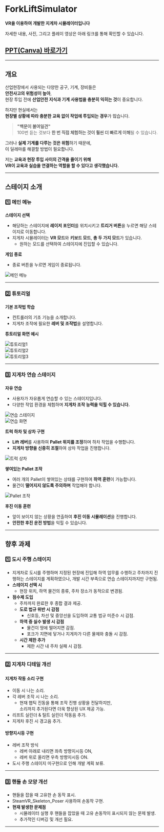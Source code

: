#  ForkLiftSimulator  
**VR을 이용하여 개발한 지게차 시뮬레이터입니다**  

자세한 내용, 사진, 그리고 플레이 영상은 아래 링크를 통해 확인할 수 있습니다.
##  [PPT(Canva) 바로가기](https://www.canva.com/design/DAGcD0igoWU/2fEN4gZ7ayxXUdXio0dNWw/edit?utm_content=DAGcD0igoWU&utm_campaign=designshare&utm_medium=link2&utm_source=sharebutton)  

---

##  개요  
산업현장에서 사용되는 다양한 공구, 기계, 장비들은  
 **안전사고의 위험성이 높아**,  
현장 투입 전에 **산업안전 지식과 기계 사용법을 충분히 익히는 것**이 중요합니다.  

하지만 현실에서는  
 **현장별 상황에 따라 충분한 교육 없이 작업에 투입되는 경우**가 많습니다.  

> **"백문이 불여일견"**  
>  100번 듣는 것보다 **한 번 직접 체험하는 것이 훨씬 더 빠르게 이해**될 수 있습니다.  

그러나 **실제 기계를 다루는 것은 위험**하기 때문에,  
이 딜레마를 해결할 방법이 필요합니다.  

저는 **교육과 현장 투입 사이의 간격을 줄이기 위해**  
 **VR이 교육과 실습을 연결하는 역할을 할 수 있다고 생각했습니다.**  

---

##  스테이지 소개  

### 1️⃣ 메인 메뉴  
 **스테이지 선택**  
- 해당하는 스테이지에 **레이저 포인터**를 위치시키고 **트리거 버튼**을 누르면 해당 스테이지로 이동합니다.  
- 지게차 시뮬레이터는 **VR 모드**와 **키보드 모드**, **총 두 가지 모드**가 있습니다.  
  - 원하는 모드를 선택하여 스테이지에 진입할 수 있습니다.  

 **게임 종료**  
- 종료 버튼을 누르면 게임이 종료됩니다.  

![메인 메뉴](https://github.com/user-attachments/assets/12a15449-4788-4e65-8189-c874438fef76)  

---

### 2️⃣ 튜토리얼  
 **기본 조작법 학습**  
- 컨트롤러의 기초 기능을 소개합니다.  
- 지게차 조작에 필요한 **레버 및 조작법**을 설명합니다.  

 **튜토리얼 화면 예시**  

![튜토리얼1](https://github.com/user-attachments/assets/4415d4c8-78dc-430f-839a-9d052980596d)  
![튜토리얼2](https://github.com/user-attachments/assets/1141c378-df82-46b0-bc7d-872fd0764e35)  
![튜토리얼3](https://github.com/user-attachments/assets/971cc1df-afdb-4712-b4a9-277bab6c72cf)  

---

### 3️⃣ 지게차 연습 스테이지 
 **자유 연습**  
- 사용자가 자유롭게 연습할 수 있는 스테이지입니다.  
- 다양한 작업 환경을 체험하며 **지게차 조작 능력을 익힐 수 있습니다.**  

![연습 스테이지](https://github.com/user-attachments/assets/5b1b79ec-9a1e-45da-be54-06e09ec92716)  
![연습 화면](https://github.com/user-attachments/assets/52fbc11b-2c9a-444b-baa7-e49d6a468af4)  

 **트럭 하차 및 상차 구현**  
- **Lift 레버**를 사용하여 **Pallet 위치를 조정**하며 하차 작업을 수행합니다.  
- **지게차 방향을 신중히 조절**하여 상차 작업을 진행합니다.  

![트럭 상차](https://github.com/user-attachments/assets/1e8c6c35-1d82-4686-9589-b3021d73ddf0)  

 **쌓여있는 Pallet 조작**  
- 여러 개의 Pallet이 쌓여있는 상태를 구현하여 **하역 훈련**이 가능합니다.  
- 물건이 **떨어지지 않도록 주의하며** 작업해야 합니다.  

![Pallet 조작](https://github.com/user-attachments/assets/3de62b6c-a31c-4a54-a522-a0cb6c7aea14)  

 **후진 이동 훈련**  
- 앞이 보이지 않는 상황을 연출하여 **후진 이동 시뮬레이션**을 진행합니다.  
- **안전한 후진 운전 방법**을 익힐 수 있습니다.  

---

## 향후 과제  

### 1️⃣ 도시 주행 스테이지  
- 지게차로 도시를 주행하며 지정된 현장에 진입해 하역 업무를 수행하고 주차까지 진행하는 스테이지를 계획하였으나, 개발 시간 부족으로 연습 스테이지까지만 구현됨.  
- **스테이지 선택 시**  
  - 현장 위치, 하역 물건의 종류, 주차 장소가 동적으로 변경됨.  
- **점수제 도입**  
  - 주차까지 완료한 후 종합 결과 제공.  
  - **도로 법규 위반 시 감점**  
    - 신호등, 차선 및 중앙선을 도입하여 교통 법규 미준수 시 감점.  
  - **하역 중 실수 발생 시 감점**  
    - 물건이 땅에 떨어지면 감점.  
    - 포크가 지면에 닿거나 지게차가 다른 물체와 충돌 시 감점.  
  - **시간 제한 추가**  
    - 제한 시간 내 주차 실패 시 감점.  

---

### 2️⃣ 지게차 디테일 개선  
####  지게차 작동 소리 구현  
- 이동 시 나는 소리.  
- 각 레버 조작 시 나는 소리.  
  - 현재 햅틱 진동을 통해 조작 진행 상황을 전달하지만,  
    소리까지 추가된다면 더욱 향상된 UX 제공 가능.  
- 리프트 실린더 & 틸트 실린더 작동음 추가.  
- 지게차 후진 시 경고음 추가.  

####  방향지시등 구현  
- 레버 조작 방식  
  - 레버 아래로 내리면 좌측 방향지시등 ON,  
  - 레버 위로 올리면 우측 방향지시등 ON.  
- 도시 주행 스테이지 미구현으로 인해 개발 계획 보류.  

---

### 3️⃣ 핸들 손 모양 개선  
- 핸들을 잡을 때 고유한 손 동작 표시.  
- SteamVR_Skeleton_Poser 사용하여 손동작 구현.  
- **현재 발생한 문제점**  
  - 시뮬레이터 실행 후 핸들을 잡았을 때 고유 손동작이 표시되지 않는 문제 발생.  
  - 추가적인 디버깅 및 개선 필요.  

---

